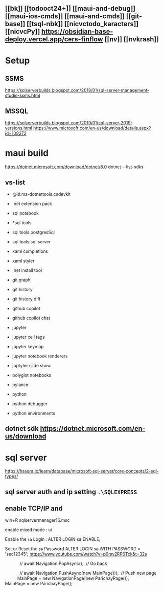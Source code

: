 [[bk]]
[[todooct24+]]
[[maui-and-debug]]
[[maui-ios-cmds]]
[[maui-and-cmds]]
[[git-base]]
[[tsql-nbk]]
[[nicvctodo_karacters]]
[[nicvcPy]]
https://obsidian-base-deploy.vercel.app/cers-finflow
[[nv]]
[[nvkrash]]
---

# Setup 


## SSMS 
https://sqlserverbuilds.blogspot.com/2018/01/sql-server-management-studio-ssms.html

## MSSQL 

https://sqlserverbuilds.blogspot.com/2019/01/sql-server-2019-versions.html
https://www.microsoft.com/en-us/download/details.aspx?id=108372



# maui build 
https://dotnet.microsoft.com/download/dotnet/8.0
dotnet --list-sdks

## vs-list
* @id:ms-dotnettools.csdevkit
* .net extension pack
*  sql notebook
* *sql tools
* sql tools postgresSql
* sql tools sql server 
* xaml completions 
* xaml styler 
* .net install tool

* git graph
* git history
* git history diff
* github copilot 
* github copilot chat 
* jupyter 
* jupyter cell tags 
* jupyter keymap
* jupyter notebook renderers
* juptyter slide show 
* polyglot notebooks
* pylance
* python
* python debugger
* python environments


## dotnet sdk https://dotnet.microsoft.com/en-us/download




# sql server
https://hasura.io/learn/database/microsoft-sql-server/core-concepts/2-sql-types/

## sql server auth and ip setting  **`.\SQLEXPRESS`**

## enable TCP/IP and

win+R
sqlservermanager16.msc

enable mixed mode :
ui 

Enable the `sa` Login :
ALTER LOGIN sa ENABLE;

Set or Reset the `sa` Password
ALTER LOGIN sa WITH PASSWORD = 'sec12345';
https://www.youtube.com/watch?v=p9mv2RP6Tck&t=32s

            // await Navigation.PopAsync();  // Go back

            // await Navigation.PushAsync(new MainPage());  // Push new page
             MainPage = new NavigationPage(new ParichayPage());
              MainPage = new ParichayPage();